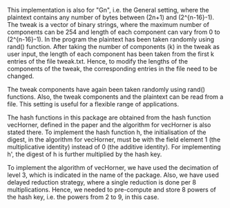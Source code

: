 

This implementation is also for "Gn", i.e. the General setting, where the plaintext contains any number of bytes between (2n+1) and (2^{n-16}-1). The tweak is a vector of binary strings, where the maximum number of components can be 254 and length of each component can vary from 0 to (2^{n-16}-1). In the program the plaintext has been taken randomly using rand() function. After taking the number of components (k) in the tweak as user input, the length of each component has been taken from the first k entries of the file tweak.txt. Hence, to modify the lengths of the components of the tweak, the corresponding entries in the file need to be changed.

The tweak components have again been taken randomly using rand() functions. Also, the tweak components and the plaintext can be read from a file. This setting is useful for a flexible range of applications.

The hash functions in this package are obtained from the hash function vecHorner, defined in the paper and the algorithm for vecHorner is also stated there. To implement the hash function h, the initialisation of the digest, in the algorithm for vecHorner, must be with the field element 1 (the multiplicative identity) instead of 0 (the additive identity). For implementing h', the digest of h is further multiplied by the hash key.

To implement the algorithm of vecHorner, we have used the decimation of level 3, which is indicated in the name of the package. Also, we have used delayed reduction strategy, where a single reduction is done per 8 multiplications. Hence, we needed to pre-compute and store 8 powers of the hash key, i.e. the powers from 2 to 9, in this case.

